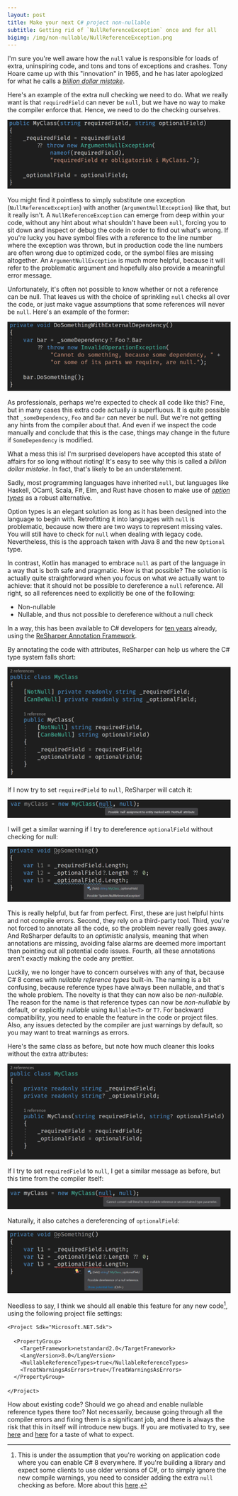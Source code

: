 ```yaml
---
layout: post
title: Make your next C# project non-nullable
subtitle: Getting rid of `NullReferenceException` once and for all
bigimg: /img/non-nullable/NullReferenceException.png
---
```


I'm sure you're well aware how the `null` value is responsible for loads of extra, uninspiring code, and tons and tons of exceptions and crashes. Tony Hoare came up with this "innovation" in 1965, and he has later apologized for what he calls a [_billion dollar mistake_](https://en.wikipedia.org/wiki/Null_pointer#History). 

Here's an example of the extra null checking we need to do. What we really want is that `requiredField` can never be `null`, but we have no way to make the compiler enforce that. Hence, we need to do the checking ourselves.

![](https://github.com/torhovland/torhovland.github.io/raw/master/img/non-nullable/legacy-myclass.png)

You might find it pointless to simply substitute one exception (`NullReferenceException`) with another (`ArgumentNullException`) like that, but it really isn't. A `NullReferenceException` can emerge from deep within your code, without any hint about what shouldn't have been `null`, forcing you to sit down and inspect or debug the code in order to find out what's wrong. If you're lucky you have symbol files with a reference to the line number where the exception was thrown, but in production code the line numbers are often wrong due to optimized code, or the symbol files are missing altogether. An `ArgumentNullException` is much more helpful, because it will refer to the problematic argument and hopefully also provide a meaningful error message.

Unfortunately, it's often not possible to know whether or not a reference can be null. That leaves us with the choice of sprinkling `null` checks all over the code, or just make vague assumptions that some references will never be `null`. Here's an example of the former: 

![](https://github.com/torhovland/torhovland.github.io/raw/master/img/non-nullable/excessive-null-checking.png)

As professionals, perhaps we're expected to check all code like this? Fine, but in many cases this extra code actually _is_ superfluous. It is quite possible that `_someDependency`, `Foo` and `Bar` can never be null. But we're not getting any hints from the compiler about that. And even if we inspect the code manually and conclude that this is the case, things may change in the future if `SomeDependency` is modified.

What a mess this is! I'm surprised developers have accepted this state of affairs for so long without rioting! It's easy to see why this is called a _billion dollar mistake_. In fact, that's likely to be an understatement.

Sadly, most programming languages have inherited `null`, but languages like Haskell, OCaml, Scala, F#, Elm, and Rust have chosen to make use of [_option types_](https://en.wikipedia.org/wiki/Option_type) as a robust alternative. 

Option types is an elegant solution as long as it has been designed into the language to begin with. Retrofitting it into languages with `null` is problematic, because now there are two ways to represent missing vales. You will still have to check for `null` when dealing with legacy code. Nevertheless, this is the approach taken with Java 8 and the new `Optional` type.

In contrast, Kotlin has managed to embrace `null` as part of the language in a way that is both safe and pragmatic. How is that possible? The solution is actually quite straightforward when you focus on what we actually want to achieve: that it should not be possible to dereference a `null` reference. All right, so all references need to explicitly be one of the following:

- Non-nullable
- Nullable, and thus not possible to dereference without a null check

In a way, this has been available to C# developers for [ten years](https://blogs.msmvps.com/peterritchie/2008/07/21/working-with-resharper-s-external-annotation-xml-files/) already, using the [ReSharper Annotation Framework](https://www.jetbrains.com/resharper/features/code_analysis.html). 

By annotating the code with attributes, ReSharper can help us where the C# type system falls short:

![](https://github.com/torhovland/torhovland.github.io/raw/master/img/non-nullable/resharper-myclass.png)

If I now try to set `requiredField` to `null`, ReSharper will catch it:

![](https://github.com/torhovland/torhovland.github.io/raw/master/img/non-nullable/resharper-required-not-null.png)

I will get a similar warning if I try to dereference `optionalField` without checking for null:

![](https://github.com/torhovland/torhovland.github.io/raw/master/img/non-nullable/resharper-null-reference.png)

This is really helpful, but far from perfect. First, these are just helpful hints and not compile errors. Second, they rely on a third-party tool.  Third, you're not forced to annotate all the code, so the problem never really goes away. And ReSharper defaults to an _optimistic_ analysis, meaning that when annotations are missing, avoiding false alarms are deemed more important than pointing out all potential code issues. Fourth, all these annotations aren't exactly making the code any prettier.

Luckily, we no longer have to concern ourselves with any of that, because C# 8 comes with _nullable reference types_ built-in. The naming is a bit confusing, because reference types have always been nullable, and that's the whole problem. The novelty is that they can now also be _non-nullable_. The reason for the name is that reference types can now be _non-nullable_ by default, or explicitly _nullable_ using `Nullable<T>` or `T?`. For backward compatibility, you need to enable the feature in the code or project files. Also, any issues detected by the compiler are just warnings by default, so you may want to treat warnings as errors.

Here's the same class as before, but note how much cleaner this looks without the extra attributes:

![](https://github.com/torhovland/torhovland.github.io/raw/master/img/non-nullable/csharp-myclass.png)

If I try to set `requiredField` to `null`, I get a similar message as before, but this time from the compiler itself:

![](https://github.com/torhovland/torhovland.github.io/raw/master/img/non-nullable/csharp-required-not-null.png)

Naturally, it also catches a dereferencing of `optionalField`:

![](https://github.com/torhovland/torhovland.github.io/raw/master/img/non-nullable/csharp-null-reference.png)

Needless to say, I think we should all enable this feature for any new code[^interop], using the following project file settings:

```
<Project Sdk="Microsoft.NET.Sdk">

  <PropertyGroup>
    <TargetFramework>netstandard2.0</TargetFramework>
    <LangVersion>8.0</LangVersion>
    <NullableReferenceTypes>true</NullableReferenceTypes>
    <TreatWarningsAsErrors>true</TreatWarningsAsErrors>
  </PropertyGroup>

</Project>
```

How about existing code? Should we go ahead and enable nullable reference types there too? Not necessarily, because going through all the compiler errors and fixing them is a significant job, and there is always the risk that this in itself will introduce new bugs. If you are motivated to try, see [here](https://praeclarum.org/2018/12/17/nullable-reference-types.html) and [here](https://codeblog.jonskeet.uk/2018/04/21/first-steps-with-nullable-reference-types/) for a taste of what to expect.

[^interop]: This is under the assumption that you're working on application code where you can enable C# 8 everywhere. If you're building a library and expect some clients to use older versions of C#, or to simply ignore the new compile warnings, you need to consider adding the extra `null` checking as before. More about this [here](https://csharp.christiannagel.com/2018/06/20/nonnullablereferencetypes/).
